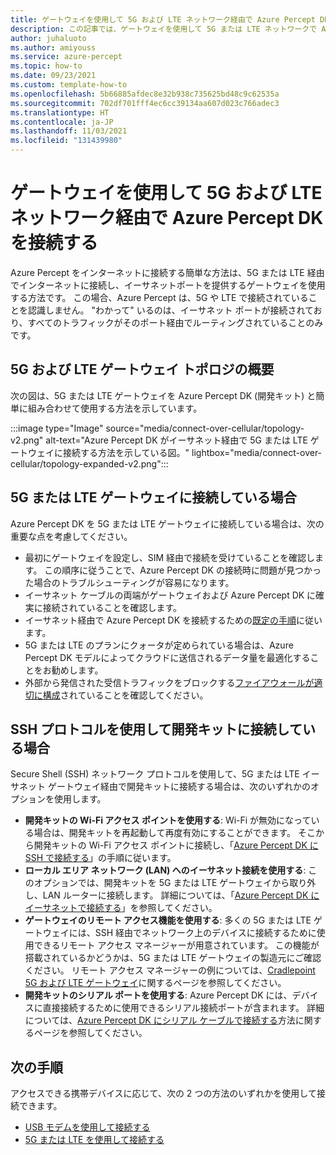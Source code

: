 ```yaml
---
title: ゲートウェイを使用して 5G および LTE ネットワーク経由で Azure Percept DK を接続する
description: この記事では、ゲートウェイを使用して 5G または LTE ネットワークで Azure Percept DK を接続する方法について説明します。
author: juhaluoto
ms.author: amiyouss
ms.service: azure-percept
ms.topic: how-to
ms.date: 09/23/2021
ms.custom: template-how-to
ms.openlocfilehash: 5b66885afdec8e32b938c735625bd48c9c62535a
ms.sourcegitcommit: 702df701fff4ec6cc39134aa607d023c766adec3
ms.translationtype: HT
ms.contentlocale: ja-JP
ms.lasthandoff: 11/03/2021
ms.locfileid: "131439980"
---
```

# <a name="connect-azure-percept-dk-over-5g-and-lte-networks-by-using-a-gateway"></a>ゲートウェイを使用して 5G および LTE ネットワーク経由で Azure Percept DK を接続する

Azure Percept をインターネットに接続する簡単な方法は、5G または LTE 経由でインターネットに接続し、イーサネットポートを提供するゲートウェイを使用する方法です。 この場合、Azure Percept は、5G や LTE で接続されていることを認識しません。 "わかって" いるのは、イーサネット ポートが接続されており、すべてのトラフィックがそのポート経由でルーティングされていることのみです。  


## <a name="overview-of-5g-and-lte-gateway-topology"></a>5G および LTE ゲートウェイ トポロジの概要

次の図は、5G または LTE ゲートウェイを Azure Percept DK (開発キット) と簡単に組み合わせて使用する方法を示しています。

:::image type="Image" source="media/connect-over-cellular/topology-v2.png" alt-text="Azure Percept DK がイーサネット経由で 5G または LTE ゲートウェイに接続する方法を示している図。" lightbox="media/connect-over-cellular/topology-expanded-v2.png":::

## <a name="if-youre-connecting-to-a-5g-or-lte-gateway"></a>5G または LTE ゲートウェイに接続している場合

Azure Percept DK を 5G または LTE ゲートウェイに接続している場合は、次の重要な点を考慮してください。
- 最初にゲートウェイを設定し、SIM 経由で接続を受けていることを確認します。 この順序に従うことで、Azure Percept DK の接続時に問題が見つかった場合のトラブルシューティングが容易になります。
- イーサネット ケーブルの両端がゲートウェイおよび Azure Percept DK に確実に接続されていることを確認します。
- イーサネット経由で Azure Percept DK を接続するための[既定の手順](./how-to-connect-over-ethernet.md)に従います。
- 5G または LTE のプランにクォータが定められている場合は、Azure Percept DK モデルによってクラウドに送信されるデータ量を最適化することをお勧めします。
- 外部から発信された受信トラフィックをブロックする[ファイアウォールが適切に構成](./concept-security-configuration.md)されていることを確認してください。

## <a name="if-youre-connecting-to-the-dev-kit-via-ssh-protocol"></a>SSH プロトコルを使用して開発キットに接続している場合

Secure Shell (SSH) ネットワーク プロトコルを使用して、5G または LTE イーサネット ゲートウェイ経由で開発キットに接続する場合は、次のいずれかのオプションを使用します。
- **開発キットの Wi-Fi アクセス ポイントを使用する**: Wi-Fi が無効になっている場合は、開発キットを再起動して再度有効にすることができます。 そこから開発キットの Wi-Fi アクセス ポイントに接続し、「[Azure Percept DK に SSH で接続する](./how-to-ssh-into-percept-dk.md)」の手順に従います。
- **ローカル エリア ネットワーク (LAN) へのイーサネット接続を使用する**: このオプションでは、開発キットを 5G または LTE ゲートウェイから取り外し、LAN ルーターに接続します。 詳細については、「[Azure Percept DK にイーサネットで接続する](./how-to-connect-over-ethernet.md)」を参照してください。 
- **ゲートウェイのリモート アクセス機能を使用する**: 多くの 5G または LTE ゲートウェイには、SSH 経由でネットワーク上のデバイスに接続するために使用できるリモート アクセス マネージャーが用意されています。 この機能が搭載されているかどうかは、5G または LTE ゲートウェイの製造元にご確認ください。 リモート アクセス マネージャーの例については、[Cradlepoint 5G および LTE ゲートウェイ](https://customer.cradlepoint.com/s/article/NCM-Remote-Connect-LAN-Manager)に関するページを参照してください。
- **開発キットのシリアル ポートを使用する**: Azure Percept DK には、デバイスに直接接続するために使用できるシリアル接続ポートが含まれます。 詳細については、[Azure Percept DK にシリアル ケーブルで接続する](./how-to-connect-to-percept-dk-over-serial.md)方法に関するページを参照してください。

## <a name="next-steps"></a>次の手順
アクセスできる携帯デバイスに応じて、次の 2 つの方法のいずれかを使用して接続できます。

* [USB モデムを使用して接続する](./connect-over-cellular-usb.md)
* [5G または LTE を使用して接続する](./connect-over-cellular.md)
